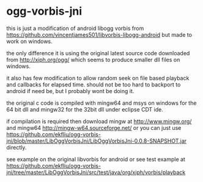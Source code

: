 ogg-vorbis-jni
==============

this is just a modification of android libogg vorbis from https://github.com/vincentjames501/libvorbis-libogg-android 
but made to work on windows.

the only difference it is using the original latest source code downloaded from http://xiph.org/ogg/ which seems to 
produce smaller dll files on windows.

it also has few modification to allow random seek on file based playback and callbacks for elapsed time. should not be
too hard to backport to android if need be, but I probably wont be doing it.

the original c code is compiled with mingw64 and msys on windows for the 64 bit dll and mingw32 for the 32bit dll under
eclipse CDT ide.

if compilation is required then download mingw at http://www.mingw.org/ and mingw64 http://mingw-w64.sourceforge.net/
or you can just use https://github.com/ekfliu/ogg-vorbis-jni/blob/master/LibOggVorbisJni/LibOggVorbisJni-0.0.8-SNAPSHOT.jar
directly.

see example on the original libvorbis for android
or
see test example at
https://github.com/ekfliu/ogg-vorbis-jni/tree/master/LibOggVorbisJni/src/test/java/org/xiph/vorbis/playback

